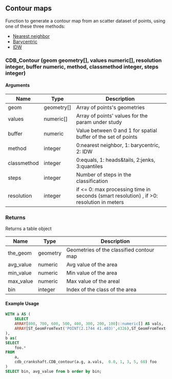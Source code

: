 ## Contour maps

Function to generate a contour map from an scatter dataset of points, using one of these three methods:

* [Nearest neighbor](https://en.wikipedia.org/wiki/Nearest-neighbor_interpolation)
* [Barycentric](https://en.wikipedia.org/wiki/Barycentric_coordinate_system)
* [IDW](https://en.wikipedia.org/wiki/Inverse_distance_weighting)

### CDB_Contour (geom geometry[], values numeric[], resolution integer, buffer numeric, method, classmethod integer, steps integer)

#### Arguments

| Name | Type | Description |
|------|------|-------------|
| geom   | geometry[]  | Array of points's geometries |
| values | numeric[]   | Array of points' values for the param under study|
| buffer   | numeric     | Value between 0 and 1 for spatial buffer of the set of points
| method   | integer     | 0:nearest neighbor, 1: barycentric, 2: IDW|
| classmethod   | integer     | 0:equals, 1: heads&tails, 2:jenks, 3:quantiles |
| steps   | integer     | Number of steps in the classification|
| resolution   | integer     | if <= 0: max processing time in seconds (smart resolution) , if >0: resolution in meters

### Returns
Returns a table object

| Name | Type | Description |
|------|------|-------------|
| the_geom   | geometry  | Geometries of the classified contour map|
| avg_value | numeric   | Avg value of the area|
| min_value | numeric   | Min value of the area|
| max_value | numeric   | Max value of the areal|
| bin | integer   | Index of the class of the area|

#### Example Usage

```sql
WITH a AS (
    SELECT
    ARRAY[800, 700, 600, 500, 400, 300, 200, 100]::numeric[] AS vals,
    ARRAY[ST_GeomFromText('POINT(2.1744 41.403)',4326),ST_GeomFromText('POINT(2.1228 41.380)',4326),ST_GeomFromText('POINT(2.1511 41.374)',4326),ST_GeomFromText('POINT(2.1528 41.413)',4326),ST_GeomFromText('POINT(2.165 41.391)',4326),ST_GeomFromText('POINT(2.1498 41.371)',4326),ST_GeomFromText('POINT(2.1533 41.368)',4326),ST_GeomFromText('POINT(2.131386 41.41399)',4326)] AS g
),
b as(
SELECT
    foo.*
FROM
    a,
    cdb_crankshaft.CDB_contour(a.g, a.vals,  0.0, 1, 3, 5, 60) foo
)
SELECT bin, avg_value from b order by bin;
```
